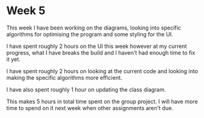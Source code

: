 # Week 5

This week I have been working on the diagrams, looking into specific algorithms for optimising the program and some styling for the UI.

I have spent roughly 2 hours on the UI this week however at my current progress, what I have breaks the build and I haven't had enough time to fix it yet.

I have spent roughly 2 hours on looking at the current code and looking into making the specific algorithms more efficient.

I have also spent roughly 1 hour on updating the class diagram.

This makes 5 hours in total time spent on the group project. I will have more time to spend on it next week when other assignments aren't due.
